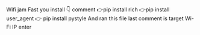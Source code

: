 Wifi jam 
Fast you install 👇 comment 
👉pip install rich
👉pip install user_agent
👉 pip install pystyle
And ran this file last comment is target Wi-Fi IP enter
